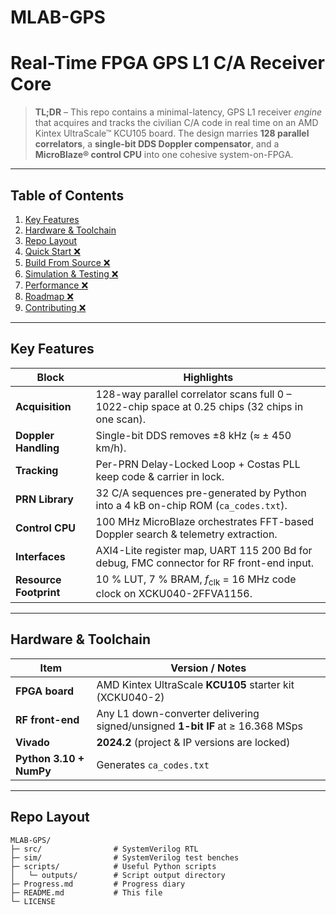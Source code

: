 # MLAB-GPS  
Real-Time FPGA GPS L1 C/A Receiver Core
======================================

> **TL;DR** – This repo contains a minimal-latency, GPS L1 receiver *engine* that acquires and tracks the civilian C/A code in real time on an AMD Kintex UltraScale™ KCU105 board. The design marries **128 parallel correlators**, a **single-bit DDS Doppler compensator**, and a **MicroBlaze® control CPU** into one cohesive system-on-FPGA.

---

## Table of Contents
1. [Key Features](#key-features)  
2. [Hardware & Toolchain](#hardware--toolchain)  
3. [Repo Layout](#repo-layout)  
4. [Quick Start ❌](#quick-start)  
5. [Build From Source ❌](#build-from-source)  
6. [Simulation & Testing ❌](#simulation--testing)  
7. [Performance ❌](#performance)  
8. [Roadmap ❌](#roadmap)  
9. [Contributing ❌](#contributing)

---

## Key Features

| Block                | Highlights                                                                                                             |
|----------------------|------------------------------------------------------------------------------------------------------------------------|
| **Acquisition**      | 128-way parallel correlator scans full 0 – 1022-chip space at 0.25 chips (32 chips in one scan).                            |
| **Doppler Handling** | Single-bit DDS removes ±8 kHz (≈ ± 450 km/h).                                      |
| **Tracking**         | Per-PRN Delay-Locked Loop + Costas PLL keep code & carrier in lock.                              |
| **PRN Library**      | 32 C/A sequences pre-generated by Python into a 4 kB on-chip ROM (`ca_codes.txt`).                                      |
| **Control CPU**      | 100 MHz MicroBlaze orchestrates FFT-based Doppler search & telemetry extraction.        |
| **Interfaces**       | AXI4-Lite register map, UART 115 200 Bd for debug, FMC connector for RF front-end input.                            |
| **Resource Footprint** | 10 % LUT, 7 % BRAM, *f*<sub>clk</sub> = 16 MHz code clock on XCKU040-2FFVA1156.                                      |

---

## Hardware & Toolchain

| Item                | Version / Notes                                                                       |
|---------------------|---------------------------------------------------------------------------------------|
| **FPGA board**      | AMD Kintex UltraScale **KCU105** starter kit (XCKU040-2)                              |
| **RF front-end**    | Any L1 down-converter delivering signed/unsigned **1-bit IF** at ≥ 16.368 MSps        |
| **Vivado**          | **2024.2** (project & IP versions are locked)                                         |
| **Python 3.10 + NumPy** | Generates `ca_codes.txt`                                                          |

---

## Repo Layout
```text
MLAB-GPS/
├─ src/                # SystemVerilog RTL
├─ sim/                # SystemVerilog test benches
├─ scripts/            # Useful Python scripts
│   └─ outputs/        # Script output directory
├─ Progress.md         # Progress diary
├─ README.md           # This file
└─ LICENSE
